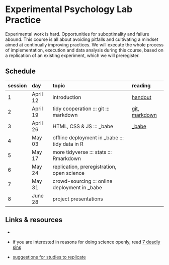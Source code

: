# Experimental Psychology Lab Practice

Experimental work is hard. Opportunities for suboptimality and failure abound. This course is
all about avoiding pitfalls and cultivating a mindset aimed at continually improving
practices. We will execute the whole process of implementation, execution and data analysis
during this course, based on a replication of an existing experiment, which we will preregister.

## Schedule

session | day | topic | reading
:--- | :--- | :--- | :---
1  | April 12 | introduction | [handout](docs/handouts/01_intro.pdf)
2  | April 19 | tidy cooperation ::: git ::: markdown | [git](link), [markdown](link)
3  | April 26 | HTML, CSS & JS ::: \_babe | [\_babe](https://b-a-b-e.github.io/babe_site/index.html)
4  | May 03 | offline deployment in \_babe ::: tidy data in R | 
5  | May 17 | more tidyverse ::: stats ::: Rmarkdown | 
6  | May 24 | replication, preregistration, open science | 
7  | May 31 | crowd-sourcing ::: online deployment in \_babe | 
8  | June 28 | project presentations | 

## Links & resources

- 

- if you are interested in reasons for doing science openly, read [7 deadly sins](https://press.princeton.edu/titles/10970.html)

- [suggestions for studies to replicate](docs/suggestions.html)
